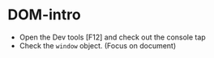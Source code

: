 # DOM-intro

- Open the Dev tools [F12] and check out the console tap
- Check the `window` object. (Focus on document)
